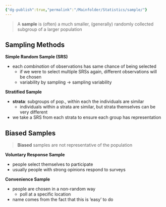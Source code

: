 ```yaml
---
{"dg-publish":true,"permalink":"/Mainfolder/Statistics/sample/"}
---
```


>A **sample** is (often) a much smaller, (generally) randomly collected subgroup of a larger population

## Sampling Methods

**Simple Random Sample (SRS)**

- each *combination* of observations has same chance of being selected
	- if we were to select multiple SRSs again, different observations will be chosen
	- variability by sampling → sampling variability

**Stratified Sample**

- **strata**: subgroups of pop., within each the individuals are similar 
	- individuals within a strata are similar, but strata themselves can be very different
- we take a SRS from each strata to ensure each group has representation

## Biased Samples
>**Biased** samples are not representative of the population

**Voluntary Response Sample**
- people select themselves to participate 
- usually people with strong opinions respond to surveys


**Convenience Sample**
- people are chosen in a non-random way 
	-  poll at a specific location
-  name comes from the fact that this is ’easy’ to do
